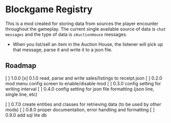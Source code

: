 # Blockgame Registry

This is a mod created for storing data from sources the player encounter throughout the gameplay. The current single available source of data is `chat messages` and the type of data is `zAuctionHouse` messages.

- When you list/sell an item in the Auction House, the listener will pick up that message, parse it and write it to a json file.

## Roadmap

[ ] 1.0.0 
  [x] 0.1.0 read, parse and write sales/listings to receipt.json
  [ ] 0.2.0 mod menu config screen to enable/disable mod
  [ ] 0.3.0 config setting for writing interval
  [ ] 0.4.0 config setting for json file formatting (json line, single line, etc)
  
  [ ] 0.7.0 create entities and classes for retrieving data (to be used by other mods)
  [ ] 0.8.0 proper documentation, error handling and formatting
  [ ] 0.9.0 add sql lite db
